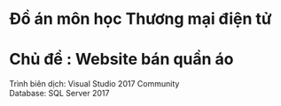 # Đồ án môn học Thương mại điện tử
# Chủ đề : Website bán quần áo </br>
Trình biên dịch: Visual Studio 2017 Community</br>
Database: SQL Server 2017</br> 
